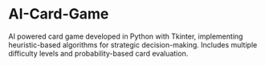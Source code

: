 # AI-Card-Game
AI powered card game developed in Python with Tkinter, implementing heuristic-based algorithms for strategic decision-making. Includes multiple difficulty levels and probability-based card evaluation.
